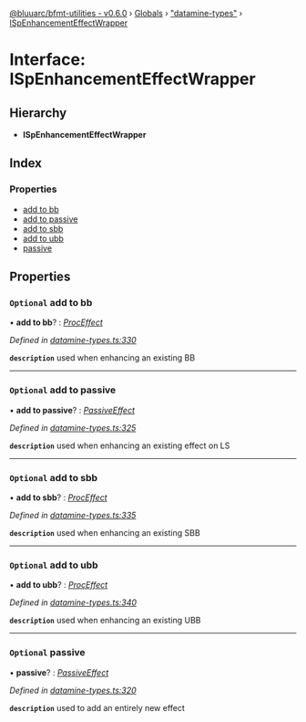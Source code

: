 [@bluuarc/bfmt-utilities - v0.6.0](../README.md) › [Globals](../globals.md) › ["datamine-types"](../modules/_datamine_types_.md) › [ISpEnhancementEffectWrapper](_datamine_types_.ispenhancementeffectwrapper.md)

# Interface: ISpEnhancementEffectWrapper

## Hierarchy

* **ISpEnhancementEffectWrapper**

## Index

### Properties

* [add to bb](_datamine_types_.ispenhancementeffectwrapper.md#optional-add-to-bb)
* [add to passive](_datamine_types_.ispenhancementeffectwrapper.md#optional-add-to-passive)
* [add to sbb](_datamine_types_.ispenhancementeffectwrapper.md#optional-add-to-sbb)
* [add to ubb](_datamine_types_.ispenhancementeffectwrapper.md#optional-add-to-ubb)
* [passive](_datamine_types_.ispenhancementeffectwrapper.md#optional-passive)

## Properties

### `Optional` add to bb

• **add to bb**? : *[ProcEffect](../modules/_datamine_types_.md#proceffect)*

*Defined in [datamine-types.ts:330](https://github.com/BluuArc/bfmt-utilities/blob/master/src/datamine-types.ts#L330)*

**`description`** used when enhancing an existing BB

___

### `Optional` add to passive

• **add to passive**? : *[PassiveEffect](../modules/_datamine_types_.md#passiveeffect)*

*Defined in [datamine-types.ts:325](https://github.com/BluuArc/bfmt-utilities/blob/master/src/datamine-types.ts#L325)*

**`description`** used when enhancing an existing effect on LS

___

### `Optional` add to sbb

• **add to sbb**? : *[ProcEffect](../modules/_datamine_types_.md#proceffect)*

*Defined in [datamine-types.ts:335](https://github.com/BluuArc/bfmt-utilities/blob/master/src/datamine-types.ts#L335)*

**`description`** used when enhancing an existing SBB

___

### `Optional` add to ubb

• **add to ubb**? : *[ProcEffect](../modules/_datamine_types_.md#proceffect)*

*Defined in [datamine-types.ts:340](https://github.com/BluuArc/bfmt-utilities/blob/master/src/datamine-types.ts#L340)*

**`description`** used when enhancing an existing UBB

___

### `Optional` passive

• **passive**? : *[PassiveEffect](../modules/_datamine_types_.md#passiveeffect)*

*Defined in [datamine-types.ts:320](https://github.com/BluuArc/bfmt-utilities/blob/master/src/datamine-types.ts#L320)*

**`description`** used to add an entirely new effect
